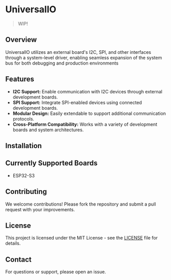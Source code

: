 # UniversalIO

> WIP!

## Overview

UniversalIO utilizes an external board's I2C, SPI, and other interfaces through a system-level driver, enabling seamless expansion of the system bus for both debugging and production environments

## Features

- **I2C Support:** Enable communication with I2C devices through external development boards.
- **SPI Support:** Integrate SPI-enabled devices using connected development boards.
- **Modular Design:** Easily extendable to support additional communication protocols.
- **Cross-Platform Compatibility:** Works with a variety of development boards and system architectures.

## Installation

<!-- 1. **Clone the repository:**
   ```bash
   git clone https://github.com/jeffpeng3/UniversalIO.git
   ```

2. **Install dependencies:**
   ```bash
   pip install -r requirements.txt
   ```

3. **Configure the system:**
   Modify the configuration files to match your specific hardware setup.

## Usage

1. **Connect your development board:**
   Attach your development board to the system using the appropriate interface (e.g., USB, GPIO).

2. **Run the interface script:**
   ```bash
   python interface_script.py
   ```

3. **Monitor communication:**
   Use the provided tools to monitor and debug communication between the system and external devices. -->

## Currently Supported Boards

- ESP32-S3

## Contributing

We welcome contributions! Please fork the repository and submit a pull request with your improvements.

## License

This project is licensed under the MIT License - see the [LICENSE](LICENSE) file for details.

## Contact

For questions or support, please open an issue.
